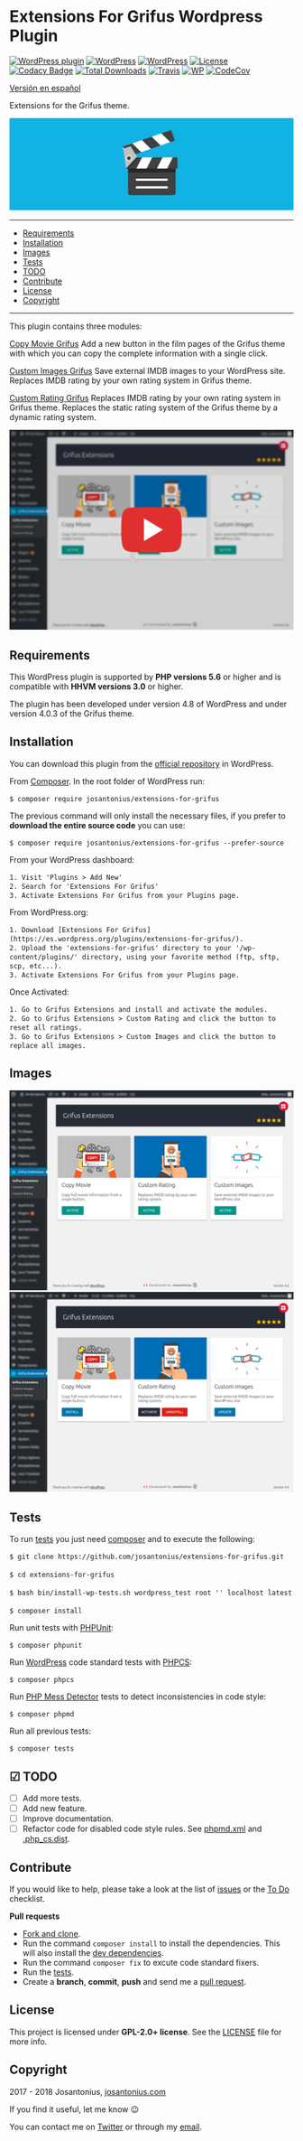 # Extensions For Grifus Wordpress Plugin

[![WordPress plugin](https://img.shields.io/wordpress/plugin/v/extensions-for-grifus.svg)](https://wordpress.org/plugins/extensions-for-grifus/) [![WordPress](https://img.shields.io/wordpress/plugin/dt/extensions-for-grifus.svg)](https://wordpress.org/plugins/extensions-for-grifus/) [![WordPress](https://img.shields.io/wordpress/v/extensions-for-grifus.svg)](https://wordpress.org/plugins/extensions-for-grifus/) [![License](https://poser.pugx.org/josantonius/extensions-for-grifus/license)](https://packagist.org/packages/josantonius/extensions-for-grifus) [![Codacy Badge](https://api.codacy.com/project/badge/Grade/6a34553cc861491db0cc50894c4c05cf)](https://www.codacy.com/app/josantonius/extensions-for-grifus?utm_source=github.com&amp;utm_medium=referral&amp;utm_content=josantonius/extensions-for-grifus&amp;utm_campaign=Badge_Grade) [![Total Downloads](https://poser.pugx.org/josantonius/extensions-for-grifus/downloads)](https://packagist.org/packages/josantonius/extensions-for-grifus) [![Travis](https://travis-ci.org/josantonius/extensions-for-grifus.svg)](https://travis-ci.org/josantonius/extensions-for-grifus) [![WP](https://img.shields.io/badge/WordPress-Standar-1abc9c.svg)](https://github.com/WordPress-Coding-Standards/WordPress-Coding-Standards/) [![CodeCov](https://codecov.io/gh/josantonius/extensions-for-grifus/branch/master/graph/badge.svg)](https://codecov.io/gh/josantonius/extensions-for-grifus)

[Versión en español](README-ES.md)

Extensions for the Grifus theme.

![image](resources/banner-1544x500.png)

---

- [Requirements](#requirements)
- [Installation](#installation)
- [Images](#images)
- [Tests](#tests)
- [TODO](#-todo)
- [Contribute](#contribute)
- [License](#license)
- [Copyright](#copyright)

---

This plugin contains three modules:

[Copy Movie Grifus](https://github.com/eliasis-framework/copy-movie-grifus.git)
Add a new button in the film pages of the Grifus theme with which you can copy the complete information with a single click.

[Custom Images Grifus](https://github.com/eliasis-framework/custom-images-grifus.git)
Save external IMDB images to your WordPress site. Replaces IMDB rating by your own rating system in Grifus theme.

[Custom Rating Grifus](https://github.com/eliasis-framework/custom-rating-grifus.git)
Replaces IMDB rating by your own rating system in Grifus theme. Replaces the static rating system of the Grifus theme by a dynamic rating system.

<p align="center">
  <a href="https://youtu.be/eU1hSQxo-R4" title="Extensions For Grifus">
  	<img src="resources/thumbnail-english-video.png">
  </a>
</p>

## Requirements

This WordPress plugin is supported by **PHP versions 5.6** or higher and is compatible with **HHVM versions 3.0** or higher.

The plugin has been developed under version 4.8 of WordPress and under version 4.0.3 of the Grifus theme.

## Installation

You can download this plugin from the [official repository](https://es.wordpress.org/plugins/extensions-for-grifus/) in WordPress.

From [Composer](http://getcomposer.org/download/). In the root folder of WordPress run:

    $ composer require josantonius/extensions-for-grifus

The previous command will only install the necessary files, if you prefer to **download the entire source code** you can use:

    $ composer require josantonius/extensions-for-grifus --prefer-source

From your WordPress dashboard:

	1. Visit 'Plugins > Add New'
	2. Search for 'Extensions For Grifus'
	3. Activate Extensions For Grifus from your Plugins page.

From WordPress.org:

	1. Download [Extensions For Grifus](https://es.wordpress.org/plugins/extensions-for-grifus/).
	2. Upload the 'extensions-for-grifus' directory to your '/wp-content/plugins/' directory, using your favorite method (ftp, sftp, scp, etc...).
	3. Activate Extensions For Grifus from your Plugins page.

Once Activated:
	
	1. Go to Grifus Extensions and install and activate the modules.
	2. Go to Grifus Extensions > Custom Rating and click the button to reset all ratings.
	3. Go to Grifus Extensions > Custom Images and click the button to replace all images.

## Images

![image](resources/screenshot-1.png)
![image](resources/screenshot-2.png)

## Tests 

To run [tests](tests) you just need [composer](http://getcomposer.org/download/) and to execute the following:

    $ git clone https://github.com/josantonius/extensions-for-grifus.git
    
    $ cd extensions-for-grifus

    $ bash bin/install-wp-tests.sh wordpress_test root '' localhost latest

    $ composer install

Run unit tests with [PHPUnit](https://phpunit.de/):

    $ composer phpunit

Run [WordPress](https://github.com/WordPress-Coding-Standards/WordPress-Coding-Standards/) code standard tests with [PHPCS](https://github.com/squizlabs/PHP_CodeSniffer):

    $ composer phpcs

Run [PHP Mess Detector](https://phpmd.org/) tests to detect inconsistencies in code style:

    $ composer phpmd

Run all previous tests:

    $ composer tests

## ☑ TODO

- [ ] Add more tests.
- [ ] Add new feature.
- [ ] Improve documentation.
- [ ] Refactor code for disabled code style rules. See [phpmd.xml](phpmd.xml) and [.php_cs.dist](.php_cs.dist).

## Contribute

If you would like to help, please take a look at the list of
[issues](https://github.com/josantonius/extensions-for-grifus/issues) or the [To Do](#-todo) checklist.

**Pull requests**

* [Fork and clone](https://help.github.com/articles/fork-a-repo).
* Run the command `composer install` to install the dependencies.
  This will also install the [dev dependencies](https://getcomposer.org/doc/03-cli.md#install).
* Run the command `composer fix` to excute code standard fixers.
* Run the [tests](#tests).
* Create a **branch**, **commit**, **push** and send me a
  [pull request](https://help.github.com/articles/using-pull-requests).

## License

This project is licensed under **GPL-2.0+ license**. See the [LICENSE](LICENSE) file for more info.

## Copyright

2017 - 2018 Josantonius, [josantonius.com](https://josantonius.com/)

If you find it useful, let me know :wink:

You can contact me on [Twitter](https://twitter.com/Josantonius) or through my [email](mailto:hello@josantonius.com).
